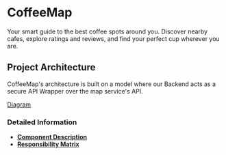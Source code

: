 # CoffeeMap
Your smart guide to the best coffee spots around you. Discover nearby cafes, explore ratings and reviews, and find your perfect cup wherever you are.

## Project Architecture
CoffeeMap's architecture is built on a model where our Backend acts as a secure API Wrapper over the map service's API.

[Diagram](docs/architecture/architecture_v1.drawio.svg)

### Detailed Information
* **[Component Description](docs/architecture/components.md)**
* **[Responsibility Matrix](docs/architecture/ownership.md)**
